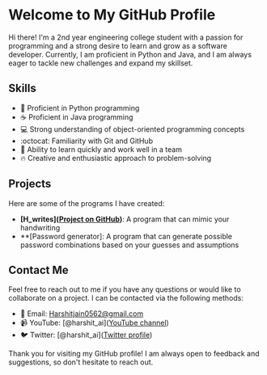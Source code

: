 # Welcome to My GitHub Profile

Hi there! I'm a 2nd year engineering college student with a passion for programming and a strong desire to learn and grow as a software developer. Currently, I am proficient in Python and Java, and I am always eager to tackle new challenges and expand my skillset.

## Skills

- :snake: Proficient in Python programming
- :coffee: Proficient in Java programming
- :computer: Strong understanding of object-oriented programming concepts
- :octocat: Familiarity with Git and GitHub
- :thinking: Ability to learn quickly and work well in a team
- :fire: Creative and enthusiastic approach to problem-solving

## Projects

Here are some of the programs I have created:
- **[H_writes]([Project on GitHub](https://github.com/Harshit28j/Hwrites))**: A program that can mimic your handwriting
- **[Password generator]: A program that can generate possible password combinations based on your guesses and assumptions

## Contact Me

Feel free to reach out to me if you have any questions or would like to collaborate on a project. I can be contacted via the following methods:

- :email: Email: Harshitjain0562@gmail.com
- :video_camera: YouTube: [@harshit_ai]([YouTube channel](https://www.youtube.com/channel/UCCjdXFKa_bzIrlwjuZP39YA?sub_confirmation=1))
- :bird: Twitter: [@harshit_ai]([Twitter profile](https://twitter.com/harshit_ai))
<!-- - :necktie: LinkedIn: [Your LinkedIn Profile](Link to your LinkedIn profile) -->

Thank you for visiting my GitHub profile! I am always open to feedback and suggestions, so don't hesitate to reach out.
